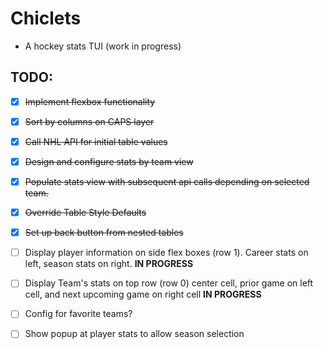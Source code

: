# Chiclets
- A hockey stats TUI (work in progress)

## TODO:
- [x] ~~Implement flexbox functionality~~
- [x] ~~Sort by columns on CAPS layer~~
- [x] ~~Call NHL API for initial table values~~
- [x] ~~Design and configure stats by team view~~
- [x] ~~Populate stats view with subsequent api calls depending on selected team.~~
- [x] ~~Override Table Style Defaults~~
- [x] ~~Set up back button from nested tables~~
- [ ] Display player information on side flex boxes (row 1). Career stats on left, season stats on right. **IN PROGRESS**
- [ ] Display Team's stats on top row (row 0) center cell, prior game on left cell, and next upcoming game on right cell **IN PROGRESS**
- [ ] Config for favorite teams?
- [ ] Show popup at player stats to allow season selection
 
